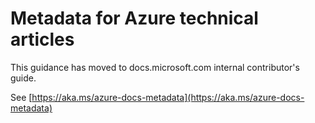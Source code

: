 

# Metadata for Azure technical articles

This guidance has moved to docs.microsoft.com internal contributor's guide.

See [https://aka.ms/azure-docs-metadata](https://aka.ms/azure-docs-metadata)

